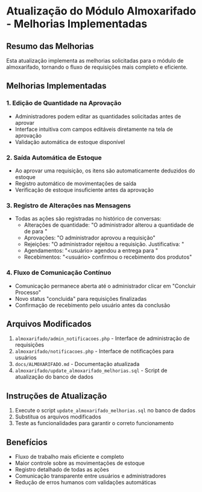 # Atualização do Módulo Almoxarifado - Melhorias Implementadas

## Resumo das Melhorias

Esta atualização implementa as melhorias solicitadas para o módulo de almoxarifado, tornando o fluxo de requisições mais completo e eficiente.

## Melhorias Implementadas

### 1. Edição de Quantidade na Aprovação
- Administradores podem editar as quantidades solicitadas antes de aprovar
- Interface intuitiva com campos editáveis diretamente na tela de aprovação
- Validação automática de estoque disponível

### 2. Saída Automática de Estoque
- Ao aprovar uma requisição, os itens são automaticamente deduzidos do estoque
- Registro automático de movimentações de saída
- Verificação de estoque insuficiente antes da aprovação

### 3. Registro de Alterações nas Mensagens
- Todas as ações são registradas no histórico de conversas:
  - Alterações de quantidade: "O administrador <nome> alterou a quantidade de <material> de <antiga> para <nova>"
  - Aprovações: "O administrador <nome> aprovou a requisição"
  - Rejeições: "O administrador <nome> rejeitou a requisição. Justificativa: <justificativa>"
  - Agendamentos: "<usuário> agendou a entrega para <data>"
  - Recebimentos: "<usuário> confirmou o recebimento dos produtos"

### 4. Fluxo de Comunicação Contínuo
- Comunicação permanece aberta até o administrador clicar em "Concluir Processo"
- Novo status "concluida" para requisições finalizadas
- Confirmação de recebimento pelo usuário antes da conclusão

## Arquivos Modificados

1. `almoxarifado/admin_notificacoes.php` - Interface de administração de requisições
2. `almoxarifado/notificacoes.php` - Interface de notificações para usuários
3. `docs/ALMOXARIFADO.md` - Documentação atualizada
4. `almoxarifado/update_almoxarifado_melhorias.sql` - Script de atualização do banco de dados

## Instruções de Atualização

1. Execute o script `update_almoxarifado_melhorias.sql` no banco de dados
2. Substitua os arquivos modificados
3. Teste as funcionalidades para garantir o correto funcionamento

## Benefícios

- Fluxo de trabalho mais eficiente e completo
- Maior controle sobre as movimentações de estoque
- Registro detalhado de todas as ações
- Comunicação transparente entre usuários e administradores
- Redução de erros humanos com validações automáticas